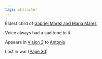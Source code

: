```yaml
---
tags: character
---
```

Eldest child of [Gabriel Márez and Maria Márez](</MárezFamily/GabrielandMariaMárez.md#list-of-children>)

Voice always had a sad tone to it

Appears in [Vision 3](</Visions/Vision3.md>) to [Antonio](</MárezFamily/AntonioMárez.md>)

Lost in war ([Page 30](</BMU.md?page=42>))